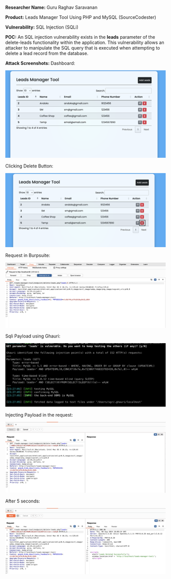 **Researcher Name:** Guru Raghav Saravanan

**Product:** Leads Manager Tool Using PHP and MySQL (SourceCodester)

**Vulnerability:** SQL Injection (SQLi)

**POC:**
An SQL injection vulnerability exists in the **leads** parameter of the delete-leads functionality within the application. This vulnerability allows an attacker to manipulate the SQL query that is executed when attempting to delete a lead record from the database.

**Attack Screenshots:**
Dashboard:

![LMT](assets/LMT_sql/pic0.png "LMT")

Clicking Delete Button:

![LMT](assets/LMT_sql/pic1.png "LMT")

Request in Burpsuite:

![LMT](assets/LMT_sql/pic2.png "LMT")

Sqli Payload using Ghauri:

![LMT](assets/LMT_sql/pic3.png "LMT")

Injecting Payload in the request:

![LMT](assets/LMT_sql/pic4.png "LMT")

After 5 seconds:

![LMT](assets/LMT_sql/pic5.png "LMT")


